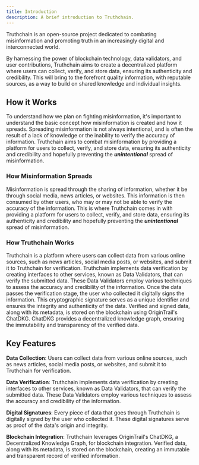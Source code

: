 ```yaml
---
title: Introduction
description: A brief introduction to Truthchain.
---
```


Truthchain is an open-source project dedicated to combating misinformation and promoting truth in an increasingly digital and interconnected world.

By harnessing the power of blockchain technology, data validators, and user contributions, Truthchain aims to create a decentralized platform where users can collect, verify, and store data, ensuring its authenticity and credibility. This will bring to the forefront quality information, with reputable sources, as a way to build on shared knowledge and individual insights.

## How it Works
To understand how we plan on fighting misinformation, it's important to understand the basic concept how misinformation is created and how it spreads. Spreading misinformation is not always intentional, and is often the result of a lack of knowledge or the inability to verify the accuracy of information. Truthchain aims to combat misinformation by providing a platform for users to collect, verify, and store data, ensuring its authenticity and credibility and hopefully preventing the **_unintentional_** spread of misinformation.

### How Misinformation Spreads
Misinformation is spread through the sharing of information, whether it be through social media, news articles, or websites. This information is then consumed by other users, who may or may not be able to verify the accuracy of the information. This is where Truthchain comes in with providing a platform for users to collect, verify, and store data, ensuring its authenticity and credibility and hopefully preventing the **_unintentional_** spread of misinformation.

### How Truthchain Works
Truthchain is a platform where users can collect data from various online sources, such as news articles, social media posts, or websites, and submit it to Truthchain for verification. Truthchain implements data verification by creating interfaces to other services, known as Data Validators, that can verify the submitted data. These Data Validators employ various techniques to assess the accuracy and credibility of the information. Once the data passes the verification stage, the user who collected it digitally signs the information. This cryptographic signature serves as a unique identifier and ensures the integrity and authenticity of the data. Verified and signed data, along with its metadata, is stored on the blockchain using OriginTrail's ChatDKG. ChatDKG provides a decentralized knowledge graph, ensuring the immutability and transparency of the verified data.

## Key Features
**Data Collection**: Users can collect data from various online sources, such as news articles, social media posts, or websites, and submit it to Truthchain for verification.

**Data Verification**: Truthchain implements data verification by creating interfaces to other services, known as Data Validators, that can verify the submitted data. These Data Validators employ various techniques to assess the accuracy and credibility of the information.

**Digital Signatures**: Every piece of data that goes through Truthchain is digitally signed by the user who collected it. These digital signatures serve as proof of the data's origin and integrity.

**Blockchain Integration**: Truthchain leverages OriginTrail's ChatDKG, a Decentralized Knowledge Graph, for blockchain integration. Verified data, along with its metadata, is stored on the blockchain, creating an immutable and transparent record of verified information.
